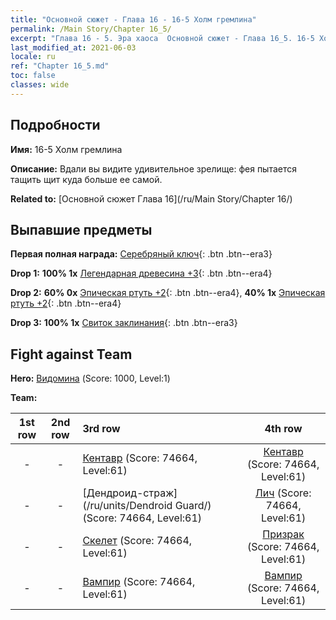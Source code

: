 ```yaml
---
title: "Основной сюжет - Глава 16 - 16-5 Холм гремлина"
permalink: /Main Story/Chapter 16_5/
excerpt: "Глава 16 - 5. Эра хаоса  Основной сюжет - Глава 16_5. 16-5 Холм гремлина"
last_modified_at: 2021-06-03
locale: ru
ref: "Chapter 16_5.md"
toc: false
classes: wide
---
```


## Подробности

 **Имя:** 16-5 Холм гремлина

 **Описание:** Вдали вы видите удивительное зрелище: фея пытается тащить щит куда больше ее самой.

 **Related to:** [Основной сюжет Глава 16](/ru/Main Story/Chapter 16/)

## Выпавшие предметы

 **Первая полная награда:** [Серебряный ключ](/ItemsRU/con_693/){: .btn .btn--era3}

 **Drop 1:** **100% 1x** [Легендарная древесина +3](/ItemsRU/mat_55/){: .btn .btn--era4}

 **Drop 2:** **60% 0x** [Эпическая ртуть +2](/ItemsRU/mat_49/){: .btn .btn--era4}, **40% 1x** [Эпическая ртуть +2](/ItemsRU/mat_49/){: .btn .btn--era4}

 **Drop 3:** **100% 1x** [Свиток заклинания](/ItemsRU/con_694/){: .btn .btn--era3}


## Fight against Team
 **Hero:** [Видомина](/ru/heroes/Vidomina/) (Score: 1000, Level:1)

 **Team:**


  | 1st row | 2nd row | 3rd row | 4th row |
  |:----:|:----:|:----|:----:|
  | - | - | [Кентавр](/ru/units/Centaur/) (Score: 74664, Level:61)  | [Кентавр](/ru/units/Centaur/) (Score: 74664, Level:61)  |
  | - | - | [Дендроид-страж](/ru/units/Dendroid Guard/) (Score: 74664, Level:61)  | [Лич](/ru/units/Lich/) (Score: 74664, Level:61)  |
  | - | - | [Скелет](/ru/units/Skeleton/) (Score: 74664, Level:61)  | [Призрак](/ru/units/Wight/) (Score: 74664, Level:61)  |
  | - | - | [Вампир](/ru/units/Vampire/) (Score: 74664, Level:61)  | [Вампир](/ru/units/Vampire/) (Score: 74664, Level:61)  |


